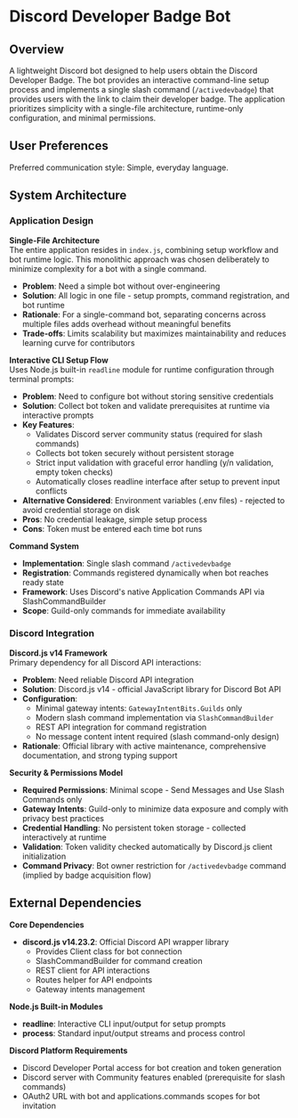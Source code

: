 # Discord Developer Badge Bot

## Overview

A lightweight Discord bot designed to help users obtain the Discord Developer Badge. The bot provides an interactive command-line setup process and implements a single slash command (`/activedevbadge`) that provides users with the link to claim their developer badge. The application prioritizes simplicity with a single-file architecture, runtime-only configuration, and minimal permissions.

## User Preferences

Preferred communication style: Simple, everyday language.

## System Architecture

### Application Design

**Single-File Architecture**  
The entire application resides in `index.js`, combining setup workflow and bot runtime logic. This monolithic approach was chosen deliberately to minimize complexity for a bot with a single command.

- **Problem**: Need a simple bot without over-engineering
- **Solution**: All logic in one file - setup prompts, command registration, and bot runtime
- **Rationale**: For a single-command bot, separating concerns across multiple files adds overhead without meaningful benefits
- **Trade-offs**: Limits scalability but maximizes maintainability and reduces learning curve for contributors

**Interactive CLI Setup Flow**  
Uses Node.js built-in `readline` module for runtime configuration through terminal prompts:

- **Problem**: Need to configure bot without storing sensitive credentials
- **Solution**: Collect bot token and validate prerequisites at runtime via interactive prompts
- **Key Features**:
  - Validates Discord server community status (required for slash commands)
  - Collects bot token securely without persistent storage
  - Strict input validation with graceful error handling (y/n validation, empty token checks)
  - Automatically closes readline interface after setup to prevent input conflicts
- **Alternative Considered**: Environment variables (.env files) - rejected to avoid credential storage on disk
- **Pros**: No credential leakage, simple setup process
- **Cons**: Token must be entered each time bot runs

**Command System**  
- **Implementation**: Single slash command `/activedevbadge` 
- **Registration**: Commands registered dynamically when bot reaches ready state
- **Framework**: Uses Discord's native Application Commands API via SlashCommandBuilder
- **Scope**: Guild-only commands for immediate availability

### Discord Integration

**Discord.js v14 Framework**  
Primary dependency for all Discord API interactions:

- **Problem**: Need reliable Discord API integration
- **Solution**: Discord.js v14 - official JavaScript library for Discord Bot API
- **Configuration**:
  - Minimal gateway intents: `GatewayIntentBits.Guilds` only
  - Modern slash command implementation via `SlashCommandBuilder`
  - REST API integration for command registration
  - No message content intent required (slash command-only design)
- **Rationale**: Official library with active maintenance, comprehensive documentation, and strong typing support

**Security & Permissions Model**  
- **Required Permissions**: Minimal scope - Send Messages and Use Slash Commands only
- **Gateway Intents**: Guild-only to minimize data exposure and comply with privacy best practices
- **Credential Handling**: No persistent token storage - collected interactively at runtime
- **Validation**: Token validity checked automatically by Discord.js client initialization
- **Command Privacy**: Bot owner restriction for `/activedevbadge` command (implied by badge acquisition flow)

## External Dependencies

**Core Dependencies**
- **discord.js v14.23.2**: Official Discord API wrapper library
  - Provides Client class for bot connection
  - SlashCommandBuilder for command creation
  - REST client for API interactions
  - Routes helper for API endpoints
  - Gateway intents management

**Node.js Built-in Modules**
- **readline**: Interactive CLI input/output for setup prompts
- **process**: Standard input/output streams and process control

**Discord Platform Requirements**
- Discord Developer Portal access for bot creation and token generation
- Discord server with Community features enabled (prerequisite for slash commands)
- OAuth2 URL with bot and applications.commands scopes for bot invitation